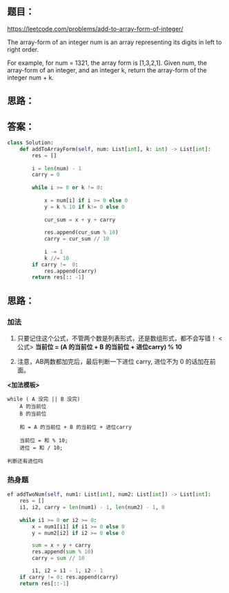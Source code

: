 ## 题目：
https://leetcode.com/problems/add-to-array-form-of-integer/

The array-form of an integer num is an array representing its digits in left to right order.

For example, for num = 1321, the array form is [1,3,2,1].
Given num, the array-form of an integer, and an integer k, return the array-form of the integer num + k.

## 思路：



## 答案：
```python
class Solution:
    def addToArrayForm(self, num: List[int], k: int) -> List[int]:
        res = []
        
        i = len(num) - 1
        carry = 0
        
        while i >= 0 or k != 0:
         
            x = num[i] if i >= 0 else 0
            y = k % 10 if k!= 0 else 0
            
            cur_sum = x + y + carry
            
            res.append(cur_sum % 10)
            carry = cur_sum // 10
            
            i -= 1
            k //= 10
        if carry !=  0:
            res.append(carry)
        return res[:: -1]
```
## 思路：
### 加法
1. 只要记住这个公式，不管两个数是列表形式，还是数组形式，都不会写错！
<公式>
**当前位 = (A 的当前位 + B 的当前位 + 进位carry) % 10**

2. 注意，AB两数都加完后，最后判断一下进位 carry, 进位不为 0 的话加在前面。

**<加法模板>**
```
while ( A 没完 || B 没完)
    A 的当前位
    B 的当前位

    和 = A 的当前位 + B 的当前位 + 进位carry
    
    当前位 = 和 % 10;
    进位 = 和 / 10;

判断还有进位吗
```
### 热身题
```python
ef addTwoNum(self, num1: List[int], num2: List[int]) -> List[int]:
    res = []
    i1, i2, carry = len(num1) - 1, len(num2) - 1, 0
    
    while i1 >= 0 or i2 >= 0:
        x = num1[i1] if i1 >= 0 else 0
        y = num2[i2] if i2 >= 0 else 0

        sum = x + y + carry
        res.append(sum % 10)
        carry = sum // 10

        i1, i2 = i1 - 1, i2 - 1
    if carry != 0: res.append(carry)
    return res[::-1]

```
